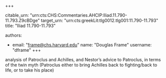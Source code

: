 +++


citable_urn: "urn:cts:CHS:Commentaries.AHCIP:Iliad.11.790-11.793.Z9cBDge"
target_urn: "urn:cts:greekLit:tlg0012.tlg001:11.790-11.793"
title: "Iliad 11.790-11.793"

authors:
- email: "frame@chs.harvard.edu"
  name: "Douglas Frame"
  username: "dframe"
+++

<p>analysis of Patroclus and Achilles, and Nestor’s advice to Patroclus, in terms of the twin myth (Patroclus either to bring Achilles back to fighting/back to life, or to take his place)</p>